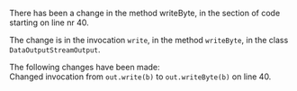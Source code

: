 There has been a change in the method writeByte, in the section of code starting on line nr 40.
  
The change is in the invocation ```write```, in the method ```writeByte```, in the class ```DataOutputStreamOutput```.
  
The following changes have been made:  
Changed invocation from ```out.write(b)``` to ```out.writeByte(b)``` on line 40.  
